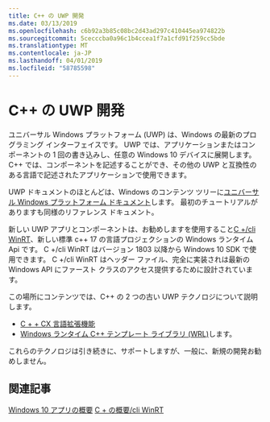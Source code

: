 ```yaml
---
title: C++ の UWP 開発
ms.date: 03/13/2019
ms.openlocfilehash: c6b92a3b85c08bc2d43ad297c410445ea974822b
ms.sourcegitcommit: 5cecccba0a96c1b4ccea1f7a1cfd91f259cc5bde
ms.translationtype: MT
ms.contentlocale: ja-JP
ms.lasthandoff: 04/01/2019
ms.locfileid: "58785598"
---
```

# <a name="uwp-development-with-c"></a>C++ の UWP 開発

ユニバーサル Windows プラットフォーム (UWP) は、Windows の最新のプログラミング インターフェイスです。 UWP では、アプリケーションまたはコンポーネントの 1 回の書き込みし、任意の Windows 10 デバイスに展開します。 C++ では、コンポーネントを記述することができ、その他の UWP と互換性のある言語で記述されたアプリケーションで使用できます。

UWP ドキュメントのほとんどは、Windows のコンテンツ ツリーに[ユニバーサル Windows プラットフォーム ドキュメント](/windows/uwp/)します。 最初のチュートリアルがありますも同様のリファレンス ドキュメント。 

新しい UWP アプリとコンポーネントは、お勧めしますを使用すること[C +/cli WinRT](/windows/uwp/cpp-and-winrt-apis/)、新しい標準 c++ 17 の言語プロジェクションの Windows ランタイム Api です。 C +/cli WinRT はバージョン 1803 以降から Windows 10 SDK で使用できます。 C +/cli WinRT はヘッダー ファイル、完全に実装されは最新の Windows API にファースト クラスのアクセス提供するために設計されています。

この場所にコンテンツでは、C++ の 2 つの古い UWP テクノロジについて説明します。

- [C + + CX 言語拡張機能](visual-c-language-reference-c-cx.md)
- [Windows ランタイム C++ テンプレート ライブラリ (WRL)](../windows/windows-runtime-cpp-template-library-wrl.md)します。

これらのテクノロジは引き続きに、サポートしますが、一般に、新規の開発お勧めしません。

## <a name="related-articles"></a>関連記事
[Windows 10 アプリの概要](/windows/uwp/get-started/)
[C + の概要/cli WinRT](/windows/uwp/cpp-and-winrt-apis/get-started)
